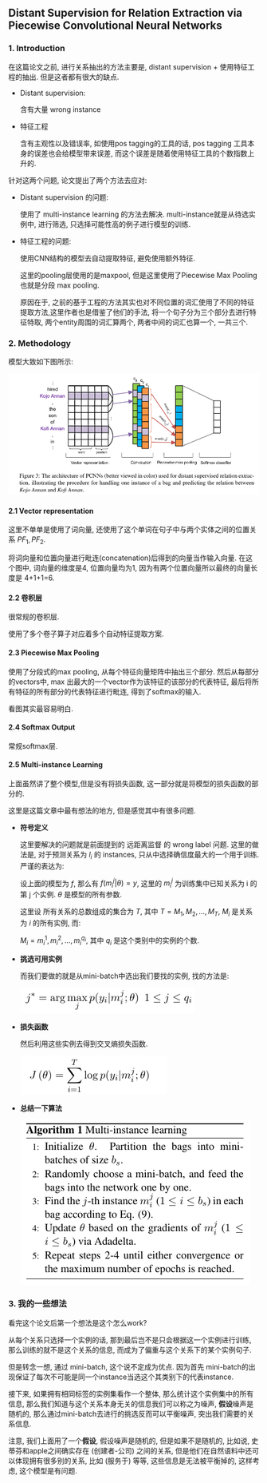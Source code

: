 ## Distant Supervision for Relation Extraction via Piecewise Convolutional Neural Networks



### 1. Introduction

在这篇论文之前, 进行关系抽出的方法主要是, distant supervision + 使用特征工程的抽出. 但是这者都有很大的缺点.

- Distant supervision:

  含有大量 wrong instance

- 特征工程

  含有主观性以及错误率, 如使用pos tagging的工具的话, pos tagging 工具本身的误差也会给模型带来误差, 而这个误差是随着使用特征工具的个数指数上升的.

针对这两个问题, 论文提出了两个方法去应对:

- Distant supervision 的问题:

  使用了 multi-instance learning 的方法去解决. multi-instance就是从待选实例中, 进行筛选, 只选择可能性高的例子进行模型的训练.

- 特征工程的问题:

  使用CNN结构的模型去自动提取特征, 避免使用额外特征. 

  这里的pooling层使用的是maxpool, 但是这里使用了Piecewise Max Pooling 也就是分段 max pooling.

  原因在于, 之前的基于工程的方法其实也对不同位置的词汇使用了不同的特征提取方法,这里作者也是借鉴了他们的手法, 将一个句子分为三个部分去进行特征特取, 两个entity周围的词汇算两个, 两者中间的词汇也算一个, 一共三个.



### 2. Methodology	

模型大致如下图所示:

![](./pictures/1.png)

#### 2.1 Vector representation

这里不单单是使用了词向量, 还使用了这个单词在句子中与两个实体之间的位置关系 $PF_1, PF_2$.

将词向量和位置向量进行毗连(concatenation)后得到的向量当作输入向量. 在这个图中, 词向量的维度是4, 位置向量均为1, 因为有两个位置向量所以最终的向量长度是 4+1+1=6.

#### 2.2 卷积层

很常规的卷积层.

使用了多个卷子算子对应着多个自动特征提取方案.

#### 2.3 Piecewise Max Pooling

使用了分段式的max pooling, 从每个特征向量矩阵中抽出三个部分. 然后从每部分的vectors中, max 出最大的一个vector作为该特征的该部分的代表特征, 最后将所有特征的所有部分的代表特征进行毗连, 得到了softmax的输入.

看图其实最容易明白.

#### 2.4  Softmax Output 

常规softmax层.

#### 2.5  Multi-instance Learning

上面虽然讲了整个模型,但是没有将损失函数, 这一部分就是将模型的损失函数的部分的.

这里是这篇文章中最有想法的地方, 但是感觉其中有很多问题.

- **符号定义**

  这里要解决的问题就是前面提到的 远距离监督 的 wrong label 问题. 这里的做法是, 对于预测关系为 $l_i$ 的 instances, 只从中选择确信度最大的一个用于训练. 严谨的表达为:

  设上面的模型为 $f$,  那么有 $f(m_i^j|\theta)=y$, 这里的 $m_i^j$ 为训练集中已知关系为 i 的第 j 个实例.  $\theta$ 是模型的所有参数.

  这里设 所有关系的总数组成的集合为 $T$, 其中 $T={M_1,M_2,...,M_T}$, $M_i$ 是关系为 $i$ 的所有实例, 而:

  $M_i={m_i^1,m_i^2,...,m_i^{q_i}}$, 其中 $q_i$ 是这个类别中的实例的个数.

- **挑选可用实例**

  而我们要做的就是从mini-batch中选出我们要找的实例, 找的方法是:

  ![](./pictures/2.png)

- **损失函数**

  然后利用这些实例去得到交叉熵损失函数.

  ![](./pictures/3.png)


- **总结一下算法**

  ![](./pictures/4.png)



### 3. 我的一些想法

看完这个论文后第一个想法是这个怎么work?

从每个关系只选择一个实例的话, 那到最后岂不是只会根据这一个实例进行训练, 那么训练的就不是这个关系的信息, 而成为了偏重与这个关系下的某个实例句子.

但是转念一想, 通过 mini-batch, 这个说不定成为优点. 因为首先 mini-batch的出现保证了每次不可能是同一个instance当选这个其类别下的代表instance. 

接下来, 如果拥有相同标签的实例集看作一个整体, 那么统计这个实例集中的所有信息, 那么我们知道与这个关系本身无关的信息我们可以称之为噪声, **假设**噪声是随机的, 那么通过mini-batch去进行的挑选反而可以平衡噪声, 突出我们需要的关系信息.

注意, 我们上面用了一个**假设**, 假设噪声是随机的, 但是如果不是随机的, 比如说, 史蒂芬和apple之间确实存在 (创建者-公司) 之间的关系, 但是他们在自然语料中还可以体现拥有很多别的关系, 比如 (服务于) 等等, 这些信息是无法被平衡掉的, 这样考虑, 这个模型是有问题. 





